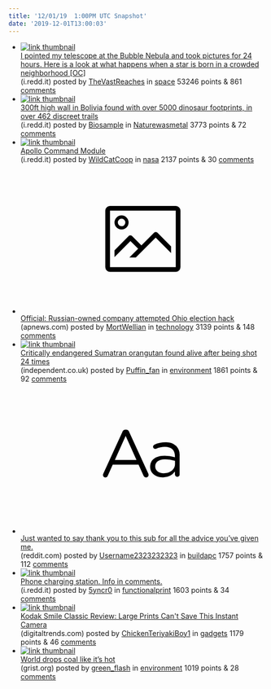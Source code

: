 ```yaml
---
title: '12/01/19  1:00PM UTC Snapshot'
date: '2019-12-01T13:00:03'
---
```

<ul>
<li><a href='https://i.redd.it/mq38u6knww141.jpg'><img src='https://b.thumbs.redditmedia.com/PspKIIie83S1qjkhlZ5HmOTQJ1qm1vnH1ryjNpsMQAY.jpg' alt='link thumbnail'></a><div><div class='linkTitle'><a href='https://i.redd.it/mq38u6knww141.jpg'>I pointed my telescope at the Bubble Nebula and took pictures for 24 hours. Here is a look at what happens when a star is born in a crowded neighborhood [OC]</a></div>(i.redd.it) posted by <a href='https://www.reddit.com/user/TheVastReaches'>TheVastReaches</a> in <a href='https://www.reddit.com/r/space'>space</a> 53246 points & 861 <a href='https://www.reddit.com/r/space/comments/e460nh/i_pointed_my_telescope_at_the_bubble_nebula_and/'>comments</a></div></li>

<li><a href='https://i.redd.it/eytezz26zu141.jpg'><img src='https://b.thumbs.redditmedia.com/uuGgjgFc75cDpYNfUx2mw-ezAJgn9CaCOsD9_j8FOZY.jpg' alt='link thumbnail'></a><div><div class='linkTitle'><a href='https://i.redd.it/eytezz26zu141.jpg'>300ft high wall in Bolivia found with over 5000 dinosaur footprints, in over 462 discreet trails</a></div>(i.redd.it) posted by <a href='https://www.reddit.com/user/Biosample'>Biosample</a> in <a href='https://www.reddit.com/r/Naturewasmetal'>Naturewasmetal</a> 3773 points & 72 <a href='https://www.reddit.com/r/Naturewasmetal/comments/e3zyx5/300ft_high_wall_in_bolivia_found_with_over_5000/'>comments</a></div></li>

<li><a href='https://i.redd.it/osu5idp4su141.jpg'><img src='https://b.thumbs.redditmedia.com/37xsQJ-BDVz1S_9hd7yY9GEXEWLJ0CoqMBAXYvl2aJU.jpg' alt='link thumbnail'></a><div><div class='linkTitle'><a href='https://i.redd.it/osu5idp4su141.jpg'>Apollo Command Module</a></div>(i.redd.it) posted by <a href='https://www.reddit.com/user/WildCatCoop'>WildCatCoop</a> in <a href='https://www.reddit.com/r/nasa'>nasa</a> 2137 points & 30 <a href='https://www.reddit.com/r/nasa/comments/e3zavx/apollo_command_module/'>comments</a></div></li>

<li><a href='https://apnews.com/6518b9a986f640c4899a979bbc48390b'><svg version='1.1' viewBox='-34 -14 104 64' preserveAspectRatio='xMidYMid meet' xmlns='http://www.w3.org/2000/svg' xmlns:xlink='http://www.w3.org/1999/xlink'>
    <title>link thumbnail</title>
    <path d='M32,4H4A2,2,0,0,0,2,6V30a2,2,0,0,0,2,2H32a2,2,0,0,0,2-2V6A2,2,0,0,0,32,4ZM4,30V6H32V30Z'></path>
    <path d='M8.92,14a3,3,0,1,0-3-3A3,3,0,0,0,8.92,14Zm0-4.6A1.6,1.6,0,1,1,7.33,11,1.6,1.6,0,0,1,8.92,9.41Z'></path>
    <path d='M22.78,15.37l-5.4,5.4-4-4a1,1,0,0,0-1.41,0L5.92,22.9v2.83l6.79-6.79L16,22.18l-3.75,3.75H15l8.45-8.45L30,24V21.18l-5.81-5.81A1,1,0,0,0,22.78,15.37Z'></path>
</svg></a><div><div class='linkTitle'><a href='https://apnews.com/6518b9a986f640c4899a979bbc48390b'>Official: Russian-owned company attempted Ohio election hack</a></div>(apnews.com) posted by <a href='https://www.reddit.com/user/MortWellian'>MortWellian</a> in <a href='https://www.reddit.com/r/technology'>technology</a> 3139 points & 148 <a href='https://www.reddit.com/r/technology/comments/e4asnp/official_russianowned_company_attempted_ohio/'>comments</a></div></li>

<li><a href='https://www.independent.co.uk/environment/sumatran-orangutan-shot-indonesia-sustainable-palm-oil-nestle-cadburys-unilever-a9225761.html'><img src='https://b.thumbs.redditmedia.com/NZhvTrqIEoA1hScNehxxC91E5PKl5LfGJfo8z-Tjlvk.jpg' alt='link thumbnail'></a><div><div class='linkTitle'><a href='https://www.independent.co.uk/environment/sumatran-orangutan-shot-indonesia-sustainable-palm-oil-nestle-cadburys-unilever-a9225761.html'>Critically endangered Sumatran orangutan found alive after being shot 24 times</a></div>(independent.co.uk) posted by <a href='https://www.reddit.com/user/Puffin_fan'>Puffin_fan</a> in <a href='https://www.reddit.com/r/environment'>environment</a> 1861 points & 92 <a href='https://www.reddit.com/r/environment/comments/e412aq/critically_endangered_sumatran_orangutan_found/'>comments</a></div></li>

<li><a href='https://www.reddit.com/r/buildapc/comments/e3xnyw/just_wanted_to_say_thank_you_to_this_sub_for_all/'><svg version='1.1' viewBox='-34 -12 104 64' preserveAspectRatio='xMidYMid slice' xmlns='http://www.w3.org/2000/svg' xmlns:xlink='http://www.w3.org/1999/xlink'>
    <title>text link thumbnail</title>
    <path d='M12.19,8.84a1.45,1.45,0,0,0-1.4-1h-.12a1.46,1.46,0,0,0-1.42,1L1.14,26.56a1.29,1.29,0,0,0-.14.59,1,1,0,0,0,1,1,1.12,1.12,0,0,0,1.08-.77l2.08-4.65h11l2.08,4.59a1.24,1.24,0,0,0,1.12.83,1.08,1.08,0,0,0,1.08-1.08,1.64,1.64,0,0,0-.14-.57ZM6.08,20.71l4.59-10.22,4.6,10.22Z'>
    </path>
    <path d='M32.24,14.78A6.35,6.35,0,0,0,27.6,13.2a11.36,11.36,0,0,0-4.7,1,1,1,0,0,0-.58.89,1,1,0,0,0,.94.92,1.23,1.23,0,0,0,.39-.08,8.87,8.87,0,0,1,3.72-.81c2.7,0,4.28,1.33,4.28,3.92v.5a15.29,15.29,0,0,0-4.42-.61c-3.64,0-6.14,1.61-6.14,4.64v.05c0,2.95,2.7,4.48,5.37,4.48a6.29,6.29,0,0,0,5.19-2.48V26.9a1,1,0,0,0,1,1,1,1,0,0,0,1-1.06V19A5.71,5.71,0,0,0,32.24,14.78Zm-.56,7.7c0,2.28-2.17,3.89-4.81,3.89-1.94,0-3.61-1.06-3.61-2.86v-.06c0-1.8,1.5-3,4.2-3a15.2,15.2,0,0,1,4.22.61Z'>
    </path>
</svg></a><div><div class='linkTitle'><a href='https://www.reddit.com/r/buildapc/comments/e3xnyw/just_wanted_to_say_thank_you_to_this_sub_for_all/'>Just wanted to say thank you to this sub for all the advice you’ve given me.</a></div>(reddit.com) posted by <a href='https://www.reddit.com/user/Username2323232323'>Username2323232323</a> in <a href='https://www.reddit.com/r/buildapc'>buildapc</a> 1757 points & 112 <a href='https://www.reddit.com/r/buildapc/comments/e3xnyw/just_wanted_to_say_thank_you_to_this_sub_for_all/'>comments</a></div></li>

<li><a href='https://i.redd.it/wfhybpqaqw141.jpg'><img src='https://b.thumbs.redditmedia.com/ACjB0CQveP3BrDXUdR9hcgaPuMdI0Xwbf9LEL8s4q9Q.jpg' alt='link thumbnail'></a><div><div class='linkTitle'><a href='https://i.redd.it/wfhybpqaqw141.jpg'>Phone charging station. Info in comments.</a></div>(i.redd.it) posted by <a href='https://www.reddit.com/user/5yncr0'>5yncr0</a> in <a href='https://www.reddit.com/r/functionalprint'>functionalprint</a> 1603 points & 34 <a href='https://www.reddit.com/r/functionalprint/comments/e45gmi/phone_charging_station_info_in_comments/'>comments</a></div></li>

<li><a href='https://www.digitaltrends.com/digital-camera-reviews/kodak-smile-clasic-review/'><img src='https://b.thumbs.redditmedia.com/Ek-3XLdR90Do8_GnGrW-IRXZLLXYz-VFJre4uSwlaSA.jpg' alt='link thumbnail'></a><div><div class='linkTitle'><a href='https://www.digitaltrends.com/digital-camera-reviews/kodak-smile-clasic-review/'>Kodak Smile Classic Review: Large Prints Can't Save This Instant Camera</a></div>(digitaltrends.com) posted by <a href='https://www.reddit.com/user/ChickenTeriyakiBoy1'>ChickenTeriyakiBoy1</a> in <a href='https://www.reddit.com/r/gadgets'>gadgets</a> 1179 points & 46 <a href='https://www.reddit.com/r/gadgets/comments/e40ls5/kodak_smile_classic_review_large_prints_cant_save/'>comments</a></div></li>

<li><a href='https://grist.org/beacon/world-drops-coal-like-its-hot/'><img src='https://b.thumbs.redditmedia.com/cqHQZrbzPuY-iCxqZbdLYGI6XcSRqRuVoKIyhxBWkcc.jpg' alt='link thumbnail'></a><div><div class='linkTitle'><a href='https://grist.org/beacon/world-drops-coal-like-its-hot/'>World drops coal like it’s hot</a></div>(grist.org) posted by <a href='https://www.reddit.com/user/green_flash'>green_flash</a> in <a href='https://www.reddit.com/r/environment'>environment</a> 1019 points & 28 <a href='https://www.reddit.com/r/environment/comments/e4214q/world_drops_coal_like_its_hot/'>comments</a></div></li>

</ul>
